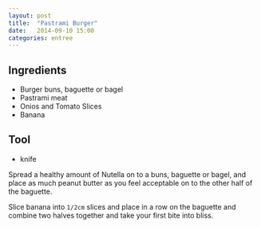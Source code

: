 ```yaml
---
layout: post
title:  "Pastrami Burger"
date:   2014-09-10 15:00
categories: entree
---
```




## Ingredients
- Burger buns, baguette or bagel
- Pastrami meat
- Onios and Tomato Slices
- Banana

## Tool
 - knife

Spread a healthy amount of Nutella on to a  buns, baguette or bagel, and place as much peanut butter as you feel acceptable on to the other half of the baguette.

Slice banana into `1/2cm` slices and place in a row on the baguette and combine two halves together and take your first bite into bliss.
